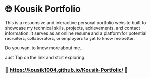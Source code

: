 # 🌐 Kousik Portfolio
This is a responsive and interactive personal portfolio website built to showcase my technical skills, projects, achievements, and contact information. 
It serves as an online resume and a platform for potential recruiters, collaborators, or employers to get to know me better.

Do you want to know more about me...

Just Tap on the link and start exploring:
### 🔗 https://kousik1004.github.io/Kousik-Portfolio/ 🔗
 
